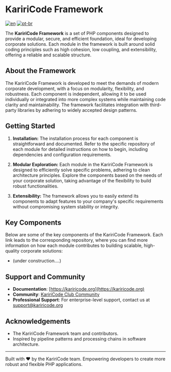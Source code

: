# KaririCode Framework

[![en](https://img.shields.io/badge/lang-en-red.svg)](README.md)
[![pt-br](https://img.shields.io/badge/lang-pt--br-green.svg)](README.pt-br.md)

The **KaririCode Framework** is a set of PHP components designed to provide a modular, secure, and efficient foundation, ideal for developing corporate solutions. Each module in the framework is built around solid coding principles such as high cohesion, low coupling, and extensibility, offering a reliable and scalable structure.

## About the Framework

The KaririCode Framework is developed to meet the demands of modern corporate development, with a focus on modularity, flexibility, and robustness. Each component is independent, allowing it to be used individually or integrated into more complex systems while maintaining code clarity and maintainability. The framework facilitates integration with third-party libraries by adhering to widely accepted design patterns.

## Getting Started

1. **Installation:** The installation process for each component is straightforward and documented. Refer to the specific repository of each module for detailed instructions on how to begin, including dependencies and configuration requirements.

2. **Modular Exploration:** Each module in the KaririCode Framework is designed to efficiently solve specific problems, adhering to clean architecture principles. Explore the components based on the needs of your corporate solution, taking advantage of the flexibility to build robust functionalities.

3. **Extensibility:** The framework allows you to easily extend its components to adapt features to your company's specific requirements without compromising system stability or integrity.

## Key Components

Below are some of the key components of the KaririCode Framework. Each link leads to the corresponding repository, where you can find more information on how each module contributes to building scalable, high-quality corporate solutions:

- (under construction....)

## Support and Community

- **Documentation**: [https://kariricode.org](https://kariricode.org)
- **Community**: [KaririCode Club Community](https://kariricode.club)
- **Professional Support**: For enterprise-level support, contact us at support@kariricode.org

## Acknowledgements

- The KaririCode Framework team and contributors.
- Inspired by pipeline patterns and processing chains in software architecture.

---

Built with ❤️ by the KaririCode team. Empowering developers to create more robust and flexible PHP applications.
